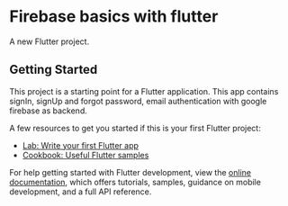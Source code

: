 # Firebase basics with flutter

A new Flutter project.

## Getting Started

This project is a starting point for a Flutter application.
This app contains signIn, signUp and forgot password, email 
authentication with google firebase as backend.

A few resources to get you started if this is your first Flutter project:

- [Lab: Write your first Flutter app](https://docs.flutter.dev/get-started/codelab)
- [Cookbook: Useful Flutter samples](https://docs.flutter.dev/cookbook)

For help getting started with Flutter development, view the
[online documentation](https://docs.flutter.dev/), which offers tutorials,
samples, guidance on mobile development, and a full API reference.
